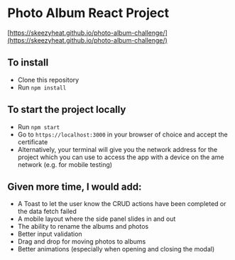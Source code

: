 # Photo Album React Project

[https://skeezyheat.github.io/photo-album-challenge/](https://skeezyheat.github.io/photo-album-challenge/)

## To install

- Clone this repository
- Run `npm install`

## To start the project locally

- Run `npm start`
- Go to `https://localhost:3000` in your browser of choice and accept the certificate
- Alternatively, your terminal will give you the network address for the project which you can use to access the app with a device on the ame network (e.g. for mobile testing)

## Given more time, I would add:

- A Toast to let the user know the CRUD actions have been completed or the data fetch failed
- A mobile layout where the side panel slides in and out
- The ability to rename the albums and photos
- Better input validation
- Drag and drop for moving photos to albums
- Better animations (especially when opening and closing the modal)
